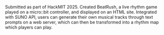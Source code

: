 Submitted as part of HackMIT 2025. Created BeatRush, a live rhythm game played on a micro::bit controller, and displayed on an HTML site. Integrated with SUNO API, users can generate their own musical tracks through text prompts on a web server, which can then be transformed into a rhythm map which players can play.
